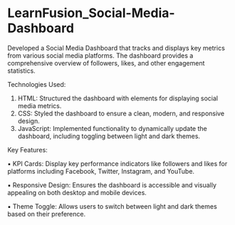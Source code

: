 # LearnFusion_Social-Media-Dashboard
Developed a Social Media Dashboard that tracks and displays key metrics from various social media platforms. The dashboard provides a comprehensive overview of followers, likes, and other engagement statistics.

Technologies Used:
1. HTML: Structured the dashboard with elements for displaying social media metrics.
2. CSS: Styled the dashboard to ensure a clean, modern, and responsive design.
3. JavaScript: Implemented functionality to dynamically update the dashboard, including toggling between light and dark themes.

Key Features: 

▪ KPI Cards: Display key performance indicators like followers and likes for platforms including Facebook, Twitter, Instagram, and YouTube. 

▪ Responsive Design: Ensures the dashboard is accessible and visually appealing on both desktop and mobile devices. 

▪ Theme Toggle: Allows users to switch between light and dark themes based on their preference.
